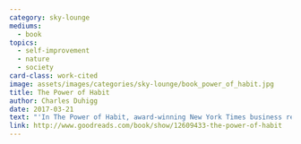 ```yaml
---
category: sky-lounge
mediums:
  - book
topics:
  - self-improvement
  - nature
  - society
card-class: work-cited
image: assets/images/categories/sky-lounge/book_power_of_habit.jpg
title: The Power of Habit
author: Charles Duhigg
date: 2017-03-21
text: "'In The Power of Habit, award-winning New York Times business reporter Charles Duhigg takes us to the thrilling edge of scientific discoveries that explain why habits exist and how they can be changed. With penetrating intelligence and an ability to distill vast amounts of information into engrossing narratives, Duhigg brings to life a whole new understanding of human nature and its potential for transformation.'"
link: http://www.goodreads.com/book/show/12609433-the-power-of-habit
---
```

